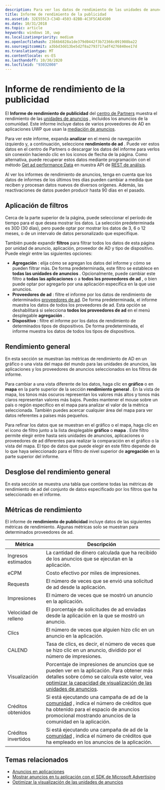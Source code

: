 ```yaml
---
description: Para ver los datos de rendimiento de las unidades de anuncios de las aplicaciones, use el informe de rendimiento de publicidad del centro de Partners.
title: Informe de rendimiento de la publicidad
ms.assetid: 32E555C3-C34D-4503-82BB-4C3F5CAE4500
ms.date: 10/31/2018
ms.topic: article
keywords: windows 10, uwp
ms.localizationpriority: medium
ms.openlocfilehash: 2366b6828a1de379d0442f3b72366c091908ba22
ms.sourcegitcommit: a3bbd3dd13be5d2f8a2793717adf4276840ee17d
ms.translationtype: MT
ms.contentlocale: es-ES
ms.lasthandoff: 10/30/2020
ms.locfileid: "93032008"
---
```

# <a name="advertising-performance-report"></a>Informe de rendimiento de la publicidad


El **Informe de rendimiento de publicidad** del [centro de Partners](https://partner.microsoft.com/dashboard) muestra el rendimiento de las [unidades de anuncios](in-app-ads.md) , incluidos los anuncios de la comunidad. Este informe incluye datos de varios proveedores de AD en aplicaciones UWP que usan la [mediación de anuncios](in-app-ads.md#mediation).

Para ver este informe, expanda **analizar** en el menú de navegación izquierdo y, a continuación, seleccione **rendimiento de ad** . Puede ver estos datos en el centro de Partners o descargar los datos del informe para verlos sin conexión haciendo clic en los iconos de flecha de la página. Como alternativa, puede recuperar estos datos mediante programación con el método [Get ad performance Data](../monetize/get-ad-performance-data.md) en nuestra API de [REST de análisis](../monetize/access-analytics-data-using-windows-store-services.md).

Al ver los informes de rendimiento de anuncios, tenga en cuenta que los datos de informes de los últimos tres días pueden cambiar a medida que reciben y procesan datos nuevos de diversos orígenes. Además, las reactivaciones de datos pueden producir hasta 90 días en el pasado.

## <a name="apply-filters"></a>Aplicación de filtros

Cerca de la parte superior de la página, puede seleccionar el período de tiempo para el que desea mostrar los datos. La selección predeterminada es 30D (30 días), pero puede optar por mostrar los datos de 3, 6 o 12 meses, o de un intervalo de datos personalizado que especifique.

También puede expandir **filtros** para filtrar todos los datos de esta página por unidad de anuncio, aplicación, proveedor de AD y tipo de dispositivo. Puede elegir entre las siguientes opciones:

* **Agregación** : elija cómo se agregan los datos del informe y cómo se pueden filtrar más. De forma predeterminada, este filtro se establece en **todas las unidades de anuncios** . Opcionalmente, puede cambiar este filtro a **todas las aplicaciones** o a **todos los proveedores de ad** , o bien puede optar por agregarlo por una aplicación específica en la que use anuncios.
* **Proveedores de ad** : filtre el informe por los datos de rendimiento de determinados [proveedores de ad](in-app-ads.md#paid-networks). De forma predeterminada, el informe muestra los datos de todos los proveedores de ad. Esta opción se deshabilitará si selecciona **todos los proveedores de ad** en el menú desplegable **agregación** .
* **Dispositivo** : filtre el informe por los datos de rendimiento de determinados tipos de dispositivos. De forma predeterminada, el informe muestra los datos de todos los tipos de dispositivos.

## <a name="overall-performance"></a>Rendimiento general

En esta sección se muestran las métricas de rendimiento de AD en un gráfico o una vista del mapa del mundo para las unidades de anuncios, las aplicaciones y los proveedores de anuncios seleccionados en los filtros de informe.

Para cambiar a una vista diferente de los datos, haga clic en **gráfico** o en **mapa** en la parte superior de la sección **rendimiento general** . En la vista de mapa, los tonos más oscuros representan los valores más altos y tonos más claros representan valores más bajos. Puedes mantener el mouse sobre un país o región específico en el mapa para analizar el valor de la métrica seleccionada. También puedes acercar cualquier área del mapa para ver datos referentes a países más pequeños.

Para refinar los datos que se muestran en el gráfico o el mapa, haga clic en el icono de filtro junto a la lista desplegable **gráfico** o **mapa** . Este filtro permite elegir entre hasta seis unidades de anuncios, aplicaciones o proveedores de ad diferentes para realizar la comparación en el gráfico o la vista del mapa. El tipo de datos que puede elegir en este filtro depende de lo que haya seleccionado para el filtro de nivel superior de **agregación** en la parte superior del informe.


## <a name="overall-performance-breakdown"></a>Desglose del rendimiento general

En esta sección se muestra una tabla que contiene todas las métricas de rendimiento de ad del conjunto de datos especificado por los filtros que ha seleccionado en el informe.

## <a name="performance-metrics"></a>Métricas de rendimiento

El informe de **rendimiento de publicidad** incluye datos de las siguientes métricas de rendimiento. Algunas métricas solo se muestran para determinados proveedores de ad.

|  Métrica  |  Descripción  |
|----------|---------------|
| Ingresos estimados  |  La cantidad de dinero calculada que ha recibido de los anuncios que se ejecutan en la aplicación. |
| eCPM  |  Costo efectivo por miles de impresiones. |
| Requests  | El número de veces que se envió una solicitud de ad desde la aplicación.  |
| Impresiones  | El número de veces que se mostró un anuncio en la aplicación.  |
| Velocidad de relleno  | El porcentaje de solicitudes de ad enviadas desde la aplicación en la que se mostró un anuncio.  |
| Clics  |  El número de veces que alguien hizo clic en un anuncio en la aplicación. |
| CALEND  |  Tasa de clics, es decir, el número de veces que se hizo clic en un anuncio, dividido por el número de impresiones. |
| Visualización | Porcentaje de impresiones de anuncios que se pueden ver en la aplicación. Para obtener más detalles sobre cómo se calcula este valor, vea [optimizar la capacidad de visualización de las unidades de anuncios](../monetize/optimize-ad-unit-viewability.md). |
| Créditos obtenidos  | Si está ejecutando una campaña de ad de la [comunidad](../monetize/index.md) , indica el número de créditos que ha obtenido para el espacio de anuncios promocional mostrando anuncios de la comunidad en la aplicación.  |
| Créditos invertidos  | Si está ejecutando una campaña de ad de la [comunidad](../monetize/index.md) , indica el número de créditos que ha empleado en los anuncios de la aplicación.  |

## <a name="related-topics"></a>Temas relacionados

* [Anuncios en aplicaciones](in-app-ads.md)
* [Mostrar anuncios en tu aplicación con el SDK de Microsoft Advertising](../monetize/display-ads-in-your-app.md)
* [Optimizar la visualización de las unidades de anuncios](../monetize/optimize-ad-unit-viewability.md)


 
